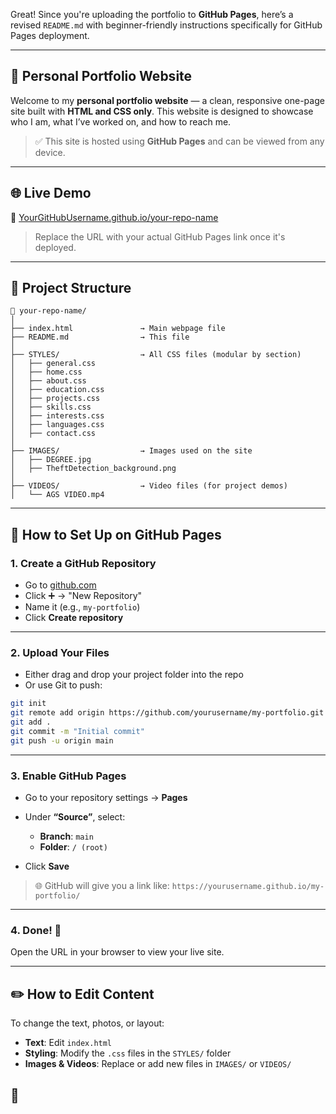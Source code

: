 Great! Since you're uploading the portfolio to **GitHub Pages**, here’s a revised `README.md` with beginner-friendly instructions specifically for GitHub Pages deployment.

---

## 💼 Personal Portfolio Website

Welcome to my **personal portfolio website** — a clean, responsive one-page site built with **HTML and CSS only**. This website is designed to showcase who I am, what I’ve worked on, and how to reach me.

> ✅ This site is hosted using **GitHub Pages** and can be viewed from any device.

---

## 🌐 Live Demo

📌 [YourGitHubUsername.github.io/your-repo-name](https://yourgithubusername.github.io/your-repo-name)

> Replace the URL with your actual GitHub Pages link once it's deployed.

---

## 📁 Project Structure

```
📁 your-repo-name/
│
├── index.html               → Main webpage file
├── README.md                → This file
│
├── STYLES/                  → All CSS files (modular by section)
│   ├── general.css
│   ├── home.css
│   ├── about.css
│   ├── education.css
│   ├── projects.css
│   ├── skills.css
│   ├── interests.css
│   ├── languages.css
│   ├── contact.css
│
├── IMAGES/                  → Images used on the site
│   ├── DEGREE.jpg
│   ├── TheftDetection_background.png
│
├── VIDEOS/                  → Video files (for project demos)
│   └── AGS VIDEO.mp4
```

---

## 🚀 How to Set Up on GitHub Pages

### 1. **Create a GitHub Repository**

* Go to [github.com](https://github.com)
* Click ➕ → "New Repository"
* Name it (e.g., `my-portfolio`)
* Click **Create repository**

---

### 2. **Upload Your Files**

* Either drag and drop your project folder into the repo
* Or use Git to push:

```bash
git init
git remote add origin https://github.com/yourusername/my-portfolio.git
git add .
git commit -m "Initial commit"
git push -u origin main
```

---

### 3. **Enable GitHub Pages**

* Go to your repository settings → **Pages**
* Under **“Source”**, select:

  * **Branch**: `main`
  * **Folder**: `/ (root)`
* Click **Save**

> 🌐 GitHub will give you a link like:
> `https://yourusername.github.io/my-portfolio/`

---

### 4. **Done!** 🎉

Open the URL in your browser to view your live site.

---

## ✏️ How to Edit Content

To change the text, photos, or layout:

* **Text**: Edit `index.html`
* **Styling**: Modify the `.css` files in the `STYLES/` folder
* **Images & Videos**: Replace or add new files in `IMAGES/` or `VIDEOS/`


## 📄
